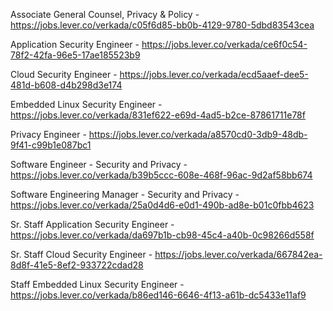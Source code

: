 Associate General Counsel, Privacy & Policy - https://jobs.lever.co/verkada/c05f6d85-bb0b-4129-9780-5dbd83543cea

Application Security Engineer - https://jobs.lever.co/verkada/ce6f0c54-78f2-42fa-96e5-17ae185523b9

Cloud Security Engineer - https://jobs.lever.co/verkada/ecd5aaef-dee5-481d-b608-d4b298d3e174

Embedded Linux Security Engineer - https://jobs.lever.co/verkada/831ef622-e69d-4ad5-b2ce-87861711e78f

Privacy Engineer - https://jobs.lever.co/verkada/a8570cd0-3db9-48db-9f41-c99b1e087bc1

Software Engineer - Security and Privacy - https://jobs.lever.co/verkada/b39b5ccc-608e-468f-96ac-9d2af58bb674

Software Engineering Manager - Security and Privacy - https://jobs.lever.co/verkada/25a0d4d6-e0d1-490b-ad8e-b01c0fbb4623

Sr. Staff Application Security Engineer - https://jobs.lever.co/verkada/da697b1b-cb98-45c4-a40b-0c98266d558f

Sr. Staff Cloud Security Engineer - https://jobs.lever.co/verkada/667842ea-8d8f-41e5-8ef2-933722cdad28

Staff Embedded Linux Security Engineer - https://jobs.lever.co/verkada/b86ed146-6646-4f13-a61b-dc5433e11af9

